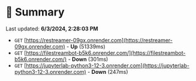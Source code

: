 # 📖 Summary
Last updated: **6/3/2024, 2:28:03 PM**

- `GET` [https://restreamer-09gx.onrender.com](https://restreamer-09gx.onrender.com) - **Up** (51339ms)
- `GET` [https://filestreambot-b5k6.onrender.com/](https://filestreambot-b5k6.onrender.com/) - **Down** (301ms)
- `GET` [https://jupyterlab-python3-12-3.onrender.com](https://jupyterlab-python3-12-3.onrender.com) - **Down** (247ms)
